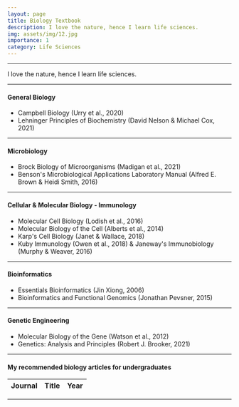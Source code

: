 ```yaml
---
layout: page
title: Biology Textbook
description: I love the nature, hence I learn life sciences.
img: assets/img/12.jpg
importance: 1
category: Life Sciences
---
```


---

I love the nature, hence I learn life sciences.

---

#### General Biology

- Campbell Biology (Urry et al., 2020)
- Lehninger Principles of Biochemistry (David Nelson & Michael Cox, 2021)

---

#### Microbiology

- Brock Biology of Microorganisms (Madigan et al., 2021)
- Benson's Microbiological Applications Laboratory Manual (Alfred E. Brown & Heidi Smith, 2016)

---

#### Cellular & Molecular Biology - Immunology

- Molecular Cell Biology (Lodish et al., 2016)
- Molecular Biology of the Cell (Alberts et al., 2014)
- Karp's Cell Biology (Janet & Wallace, 2018)
- Kuby Immunology (Owen et al., 2018) & Janeway's Immunobiology (Murphy & Weaver, 2016)

---

#### Bioinformatics

- Essentials Bioinformatics (Jin Xiong, 2006)
- Bioinformatics and Functional Genomics (Jonathan Pevsner, 2015)

---

#### Genetic Engineering

- Molecular Biology of the Gene (Watson et al., 2012)
- Genetics: Analysis and Principles (Robert J. Brooker, 2021)

---

#### My recommended biology articles for undergraduates

<table
  data-height="460"
  data-pagination="true"
  data-search="true"
  data-toggle="table"
  data-url="{{ '/tables/bio_list_data.json' | relative_url }}"
>
  <thead>
    <tr>
      <th data-field="journal" data-halign="left" data-align="left" data-sortable="true">Journal</th>
      <th data-field="title" data-halign="left" data-align="left" data-sortable="true">Title</th>
      <th data-field="year" data-halign="right" data-align="right" data-sortable="true">Year</th>
    </tr>
  </thead>
</table>

---